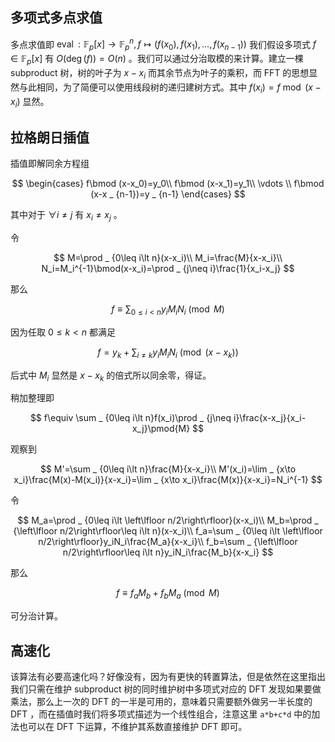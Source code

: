 ## 多项式多点求值

多点求值即 $\operatorname{eval}:\mathbb{F} _ p\lbrack x\rbrack\to \mathbb{F} _ p^n,f\mapsto (f(x_0),f(x_1),\dots ,f(x_{n-1}))$ 我们假设多项式 $f\in\mathbb{F} _ p\lbrack x\rbrack$ 有 $O(\deg (f))=O(n)$ 。我们可以通过分治取模的来计算。建立一棵 subproduct 树，树的叶子为 $x-x_i$ 而其余节点为叶子的乘积，而 FFT 的思想显然与此相同，为了简便可以使用线段树的递归建树方式。其中 $f(x_i)=f\bmod(x-x_i)$ 显然。

## 拉格朗日插值

插值即解同余方程组

$$
\begin{cases}
f\bmod (x-x_0)=y_0\\
f\bmod (x-x_1)=y_1\\
\vdots \\
f\bmod (x-x _ {n-1})=y _ {n-1}
\end{cases}
$$

其中对于 $\forall i\neq j$ 有 $x_i\neq x_j$ 。

令

$$
M=\prod _ {0\leq i\lt n}(x-x_i)\\
M_i=\frac{M}{x-x_i}\\
N_i=M_i^{-1}\bmod(x-x_i)=\prod _ {j\neq i}\frac{1}{x_i-x_j}
$$

那么

$$
f\equiv \sum _ {0\leq i\lt n}y_iM_iN_i\pmod{M}
$$

因为任取 $0\leq k\lt n$ 都满足

$$
f=y_k+\sum _ {i\neq k}y_iM_iN_i\pmod{(x-x_k)}
$$

后式中 $M_i$ 显然是 $x-x_k$ 的倍式所以同余零，得证。

稍加整理即

$$
f\equiv \sum _ {0\leq i\lt n}f(x_i)\prod  _ {j\neq i}\frac{x-x_j}{x_i-x_j}\pmod{M}
$$

观察到

$$
M'=\sum _ {0\leq i\lt n}\frac{M}{x-x_i}\\
M'(x_i)=\lim _ {x\to x_i}\frac{M(x)-M(x_i)}{x-x_i}=\lim _ {x\to x_i}\frac{M(x)}{x-x_i}=N_i^{-1}
$$

令

$$
M_a=\prod _ {0\leq i\lt \left\lfloor n/2\right\rfloor}(x-x_i)\\
M_b=\prod _ {\left\lfloor n/2\right\rfloor\leq i\lt n}(x-x_i)\\
f_a=\sum _ {0\leq i\lt \left\lfloor n/2\right\rfloor}y_iN_i\frac{M_a}{x-x_i}\\
f_b=\sum _ {\left\lfloor n/2\right\rfloor\leq i\lt n}y_iN_i\frac{M_b}{x-x_i}
$$

那么

$$
f\equiv f_aM_b+f_bM_a\pmod{M}
$$

可分治计算。

## 高速化

该算法有必要高速化吗？好像没有，因为有更快的转置算法，但是依然在这里指出我们只需在维护 subproduct 树的同时维护树中多项式对应的 DFT 发现如果要做乘法，那么上一次的 DFT 的一半是可用的，意味着只需要额外做另一半长度的 DFT ，而在插值时我们将多项式描述为一个线性组合，注意这里 `a*b+c*d` 中的加法也可以在 DFT 下运算，不维护其系数直接维护 DFT 即可。